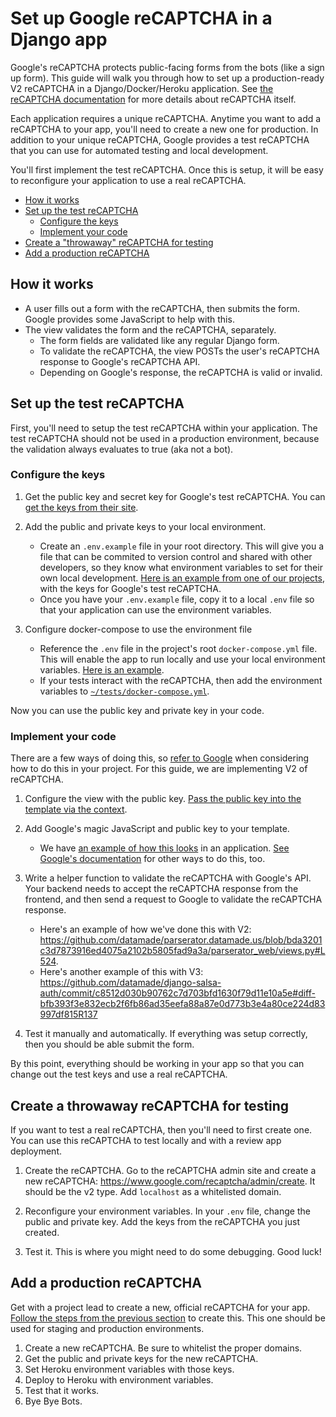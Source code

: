 # Set up Google reCAPTCHA in a Django app
Google's reCAPTCHA protects public-facing forms from the bots (like a sign up form). This guide will walk you through how to set up a production-ready V2 reCAPTCHA in a Django/Docker/Heroku application. See [the reCAPTCHA documentation](https://developers.google.com/recaptcha/intro) for more details about reCAPTCHA itself.

Each application requires a unique reCAPTCHA. Anytime you want to add a reCAPTCHA to your app, you'll need to create a new one for production. In addition to your unique reCAPTCHA, Google provides a test reCAPTCHA that you can use for automated testing and local development. 

You'll first implement the test reCAPTCHA. Once this is setup, it will be easy to reconfigure your application to use a real reCAPTCHA.

- [How it works](#how-it-works)
- [Set up the test reCAPTCHA](#set-up-the-test-recaptcha)
  - [Configure the keys](#configure-the-keys)
  - [Implement your code](#implement-your-code)
- [Create a "throwaway" reCAPTCHA for testing](#create-a-throwaway-recaptcha-for-testing)
- [Add a production reCAPTCHA](#add-a-production-recaptcha)

## How it works
- A user fills out a form with the reCAPTCHA, then submits the form. Google provides some JavaScript to help with this.
- The view validates the form and the reCAPTCHA, separately.
  - The form fields are validated like any regular Django form.
  - To validate the reCAPTCHA, the view POSTs the user's reCAPTCHA response to Google's reCAPTCHA API.
  - Depending on Google's response, the reCAPTCHA is valid or invalid.

## Set up the test reCAPTCHA
First, you'll need to setup the test reCAPTCHA within your application. The test reCAPTCHA should not be used in a production environment, because the validation always evaluates to true (aka not a bot).

### Configure the keys
1. Get the public key and secret key for Google's test reCAPTCHA. You can [get the keys from their site](https://developers.google.com/recaptcha/docs/faq#id-like-to-run-automated-tests-with-recaptcha.-what-should-i-do).


2. Add the public and private keys to your local environment. 
    - Create an `.env.example` file in your root directory. This will give you a file that can be commited to version control and shared with other developers, so they know what environment variables to set for their own local development. [Here is an example from one of our projects](https://github.com/datamade/parserator.datamade.us/blob/bda3201c3d7873916ed4075a2102b5805fad9a3a/.env.example#L9), with the keys for Google's test reCAPTCHA.
    - Once you have your `.env.example` file, copy it to a local `.env` file so that your application can use the environment variables.

3. Configure docker-compose to use the environment file
    - Reference the `.env` file in the project's root `docker-compose.yml` file. This will enable the app to run locally and use your local environment variables. [Here is an example](https://github.com/datamade/parserator.datamade.us/blob/bda3201c3d7873916ed4075a2102b5805fad9a3a/docker-compose.yml#L26).
    - If your tests interact with the reCAPTCHA, then add the environment variables to [`~/tests/docker-compose.yml`](https://github.com/datamade/parserator.datamade.us/blob/bda3201c3d7873916ed4075a2102b5805fad9a3a/tests/docker-compose.yml#L13).

Now you can use the public key and private key in your code.

### Implement your code
There are a few ways of doing this, so [refer to Google](https://developers.google.com/recaptcha/intro) when considering how to do this in your project. For this guide, we are implementing V2 of reCAPTCHA.

1. Configure the view with the public key. [Pass the public key into the template via the context](https://github.com/datamade/parserator.datamade.us/blob/bda3201c3d7873916ed4075a2102b5805fad9a3a/parserator_web/views.py#L519).

2. Add Google's magic JavaScript and public key to your template.
    -  We have [an example of how this looks](https://github.com/datamade/parserator.datamade.us/blob/bda3201c3d7873916ed4075a2102b5805fad9a3a/parserator_web/templates/parserator_web/sign_up.html#L53) in an application. [See Google's documentation](https://developers.google.com/recaptcha/docs/display#auto_render) for other ways to do this, too.

3. Write a helper function to validate the reCAPTCHA with Google's API. Your backend needs to accept the reCAPTCHA response from the frontend, and then send a request to Google to validate the reCAPTCHA response. 
    - Here's an example of how we've done this with V2: https://github.com/datamade/parserator.datamade.us/blob/bda3201c3d7873916ed4075a2102b5805fad9a3a/parserator_web/views.py#L524.
    - Here's another example of this with V3: https://github.com/datamade/django-salsa-auth/commit/c8512d030b90762c7d703bfd1630f79d11e10a5e#diff-bfb393f3e832ecb2f6fb86ad35eefa88a87e0d773b3e4a80ce224d83997df815R137

5. Test it manually and automatically. If everything was setup correctly, then you should be able submit the form. 

By this point, everything should be working in your app so that you can change out the test keys and use a real reCAPTCHA.

## Create a throwaway reCAPTCHA for testing
If you want to test a real reCAPTCHA, then you'll need to first create one. You can use this reCAPTCHA to test locally and with a review app deployment.

1. Create the reCAPTCHA. Go to the reCAPTCHA admin site and create a new reCAPTCHA: https://www.google.com/recaptcha/admin/create. It should be the v2 type. Add `localhost` as a whitelisted domain.

2. Reconfigure your environment variables. In your `.env` file, change the public and private key. Add the keys from the reCAPTCHA you just created.

3.  Test it. This is where you might need to do some debugging. Good luck!

## Add a production reCAPTCHA
Get with a project lead to create a new, official reCAPTCHA for your app. [Follow the steps from the previous section](#create-a-throwaway-recaptcha-for-testing) to create this. This one should be used for staging and production environments. 

1. Create a new reCAPTCHA. Be sure to whitelist the proper domains.
2. Get the public and private keys for the new reCAPTCHA.
3. Set Heroku environment variables with those keys.
4. Deploy to Heroku with environment variables.
5. Test that it works.
6. Bye Bye Bots.
